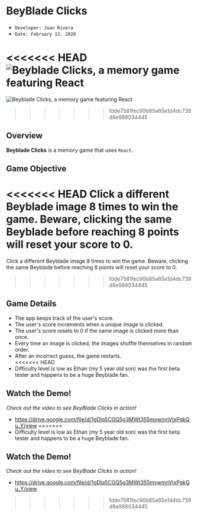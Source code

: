 # BeyBlade Clicks 
- ```Developer: Juan Rivera```
- ```Date: February 13, 2020```

<<<<<<< HEAD
 ![Beyblade Clicks, a memory game featuring React](/public/images/app-screenshot.PNG)
=======
 ![Beyblade Clicks, a memory game featuring React](clickey-game/public/images/app-screenshot.PNG)
>>>>>>> fdde7581fec90b85a65e1d4dc739d8e988034445

## Overview
**Beyblade Clicks** is a memory game that uses ```React```.  

## Game Objective
<<<<<<< HEAD
Click a different Beyblade image 8 times to win the game.  Beware, clicking the same Beyblade before reaching 8 points will reset your score to 0.  
=======
Click a different Beyblade image 8 times to win the game.  Beware, clicking the same Beyblade before reaching 8 points will reset your score to 0. 
>>>>>>> fdde7581fec90b85a65e1d4dc739d8e988034445

## Game Details
* The app keeps track of the user's score. 
* The user's score increments when a unique image is clicked. 
* The user's score resets to 0 if the same image is clicked more than once.
* Every time an image is clicked, the images shuffle themselves in random order.
* After an incorrect guess, the game restarts.  
<<<<<<< HEAD
* Difficulty level is low as Ethan (my 5 year old son) was the first beta tester and happens to be a huge Beyblade fan.  

## Watch the Demo!
*Check out the video to see BeyBlade Clicks in action!*
* https://drive.google.com/file/d/1gDlq5CGQ5g3MWt355mywmnVIxPgkQu_Y/view
=======
* Difficulty level is low as Ethan (my 5 year old son) was the first beta tester and happens to be a huge Beyblade fan.   

## Watch the Demo!
*Check out the video to see BeyBlade Clicks in action!*
* https://drive.google.com/file/d/1gDlq5CGQ5g3MWt355mywmnVIxPgkQu_Y/view

>>>>>>> fdde7581fec90b85a65e1d4dc739d8e988034445
